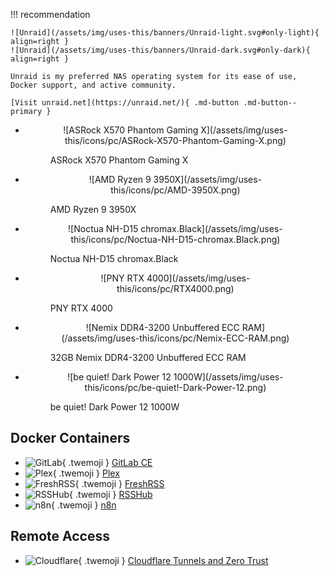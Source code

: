 !!! recommendation

    ![Unraid](/assets/img/uses-this/banners/Unraid-light.svg#only-light){ align=right }
    ![Unraid](/assets/img/uses-this/banners/Unraid-dark.svg#only-dark){ align=right }

    Unraid is my preferred NAS operating system for its ease of use, Docker support, and active community.

    [Visit unraid.net](https://unraid.net/){ .md-button .md-button--primary }

<div class="grid cards" markdown>

-   <figure markdown>
    <p align="center">
    ![ASRock X570 Phantom Gaming X](/assets/img/uses-this/icons/pc/ASRock-X570-Phantom-Gaming-X.png)
    <figcaption>ASRock X570 Phantom Gaming X</figcaption>
    </p>
    </figure>

-   <figure markdown>
    <p align="center">
    ![AMD Ryzen 9 3950X](/assets/img/uses-this/icons/pc/AMD-3950X.png)
    <figcaption>AMD Ryzen 9 3950X</figcaption>
    </p>
    </figure>

-   <figure markdown>
    <p align="center">
    ![Noctua NH-D15 chromax.Black](/assets/img/uses-this/icons/pc/Noctua-NH-D15-chromax.Black.png)
    <figcaption>Noctua NH-D15 chromax.Black</figcaption>
    </p>
    </figure>

-   <figure markdown>
    <p align="center">
    ![PNY RTX 4000](/assets/img/uses-this/icons/pc/RTX4000.png)
    <figcaption>PNY RTX 4000</figcaption>
    </p>
    </figure>

-   <figure markdown>
    <p align="center">
    ![Nemix DDR4-3200 Unbuffered ECC RAM](/assets/img/uses-this/icons/pc/Nemix-ECC-RAM.png)
    <figcaption>32GB Nemix DDR4-3200 Unbuffered ECC RAM</figcaption>
    </p>
    </figure>

-   <figure markdown>
    <p align="center">
    ![be quiet! Dark Power 12 1000W](/assets/img/uses-this/icons/pc/be-quiet!-Dark-Power-12.png)
    <figcaption>be quiet! Dark Power 12 1000W</figcaption>
    </p>
    </figure>

</div>

## Docker Containers

<div class="grid cards" markdown>

- ![GitLab](/assets/img/uses-this/icons/GitLab.svg){ .twemoji } [GitLab CE](https://about.gitlab.com/install/)
- ![Plex](/assets/img/uses-this/icons/Plex.svg){ .twemoji } [Plex](https://www.plex.tv/)
- ![FreshRSS](/assets/img/uses-this/icons/FreshRSS.png){ .twemoji } [FreshRSS](https://www.freshrss.org/)
- ![RSSHub](/assets/img/uses-this/icons/RSSHub.png){ .twemoji } [RSSHub](https://github.com/DIYgod/RSSHub)
- ![n8n](/assets/img/uses-this/icons/n8n.png){ .twemoji } [n8n](https://n8n.io)

</div>

## Remote Access

<div class="grid cards" markdown>

- ![Cloudflare](/assets/img/uses-this/icons/Cloudflare.svg){ .twemoji } [Cloudflare Tunnels and Zero Trust](https://www.cloudflare.com/products/tunnel/)

</div>